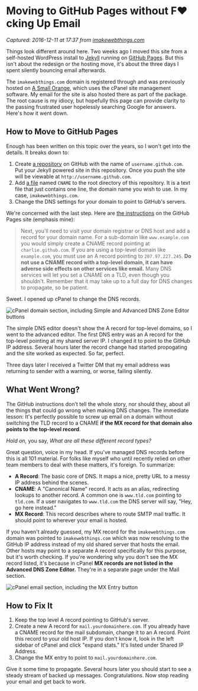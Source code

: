 # Moving to GitHub Pages without F❤cking Up Email

_Captured: 2016-12-11 at 17:37 from [imakewebthings.com](http://imakewebthings.com/blog/github-pages-email)_

Things look different around here. Two weeks ago I moved this site from a self-hosted WordPress install to [Jekyll](https://github.com/mojombo/jekyll/wiki) running on [GitHub Pages](http://pages.github.com). But this isn't about the redesign or the hosting move, it's about the three days I spent silently bouncing email afterwards.

The `imakewebthings.com` domain is registered through and was previously hosted on [A Small Orange](http://asmallorange.com), which uses the cPanel site management software. My email for the site is also hosted there as part of the package. The root cause is my idiocy, but hopefully this page can provide clarity to the passing frustrated user hopelessly searching Google for answers. Here's how it went down.

## How to Move to GitHub Pages

Enough has been written on this topic over the years, so I won't get into the details. It breaks down to:

  1. Create [a repository](https://github.com/imakewebthings/imakewebthings.github.com) on GitHub with the name of `username.github.com`. Put your Jekyll powered site in this repository. Once you push the site will be viewable at `http://username.github.com`.
  2. Add [a file](https://github.com/imakewebthings/imakewebthings.github.com/blob/master/CNAME) named `CNAME` to the root directory of this repository. It is a text file that just contains one line, the domain name you wish to use. In my case, `imakewebthings.com`.
  3. Change the DNS settings for your domain to point to GitHub's servers.

We're concerned with the last step. Here are [the instructions](http://pages.github.com/#custom_domains) on the GitHub Pages site (emphasis mine):

> Next, you'll need to visit your domain registrar or DNS host and add a record for your domain name. For a sub-domain like `www.example.com` you would simply create a CNAME record pointing at `charlie.github.com`. If you are using a top-level domain like `example.com`, you must use an A record pointing to `207.97.227.245`. **Do not use a CNAME record with a top-level domain, it can have adverse side effects on other services like email.** Many DNS services will let you set a CNAME on a TLD, even though you shouldn't. Remember that it may take up to a full day for DNS changes to propagate, so be patient.

Sweet. I opened up cPanel to change the DNS records.

![cPanel domain section, including Simple and Advanced DNS Zone Editor buttons](http://s3.amazonaws.com/imakewebthings-blog/cpanel-domains.png)

The simple DNS editor doesn't show the A record for top-level domains, so I went to the advanced editor. The first DNS entry was an A record for the top-level pointing at my shared server IP. I changed it to point to the GitHub IP address. Several hours later the record change had started propogating and the site worked as expected. So far, perfect.

Three days later I received a Twitter DM that my email address was returning to sender with a warning, or worse, failing silently.

## What Went Wrong?

The GitHub instructions don't tell the whole story, nor should they, about all the things that could go wrong when making DNS changes. The immediate lesson: It's perfectly possible to screw up email on a domain without switching the TLD record to a CNAME **if the MX record for that domain also points to the top-level record**.

_Hold on,_ you say, _What are all these different record types?_

Great question, voice in my head. If you've managed DNS records before this is all 101 material. For folks like myself who until recently relied on other team members to deal with these matters, it's foreign. To summarize:

  * **A Record**: The basic core of DNS. It maps a nice, pretty URL to a messy IP address behind the scenes.
  * **CNAME**: A "Canonical Name" record. It acts as an alias, redirecting lookups to another record. A common one is `www.tld.com` pointing to `tld.com`. If a user navigates to `www.tld.com` the DNS server will say, "Hey, go here instead."
  * **MX Record**: This record describes where to route SMTP mail traffic. It should point to wherever your email is hosted.

If you haven't already guessed, my MX record for the `imakewebthings.com` domain was pointed to `imakewebthings.com` which was now resolving to the GitHub IP address instead of my old shared server that hosts the email. Other hosts may point to a separate A record specifically for this purpose, but it's worth checking. If you're wondering why you don't see the MX record listed, it's because in cPanel **MX records are not listed in the Advanced DNS Zone Editor.** They're in a separate page under the Mail section.

![cPanel email section, including the MX Entry button](http://s3.amazonaws.com/imakewebthings-blog/cpanel-mail.png)

## How to Fix It

  1. Keep the top level A record pointing to GitHub's server.
  2. Create a new A record for `mail.yourdomainhere.com`. If you already have a CNAME record for the mail subdomain, change it to an A record. Point this record to your old host IP. If you don't know it, look in the left sidebar of cPanel and click "expand stats." It's listed under Shared IP Address.
  3. Change the MX entry to point to `mail.yourdomainhere.com`.

Give it some time to propagate. Several hours later you should start to see a steady stream of backed up messages. Congratulations. Now stop reading your email and get back to work.
